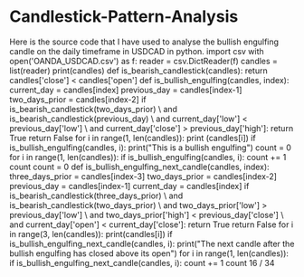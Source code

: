 # Candlestick-Pattern-Analysis
Here is the source code that I have used to analyse the bullish engulfing candle on the daily timeframe in USDCAD in python.  import csv with open('OANDA_USDCAD.csv') as f: reader = csv.DictReader(f) candles = list(reader) print(candles)  def is_bearish_candlestick(candles): return candles['close'] &lt; candles['open']  def is_bullish_engulfing(candles, index): current_day = candles[index] previous_day = candles[index-1] two_days_prior = candles[index-2]  if is_bearish_candlestick(two_days_prior) \ and is_bearish_candlestick(previous_day) \ and current_day['low'] &lt; previous_day['low'] \ and current_day['close'] > previous_day['high']:     return True  return False for i in range(1, len(candles)): print (candles[i])  if is_bullish_engulfing(candles, i):     print("This is a bullish engulfing") count = 0  for i in range(1, len(candles)):  if is_bullish_engulfing(candles, i):     count += 1 count  count = 0  def is_bullish_engulfing_next_candle(candles, index): three_days_prior = candles[index-3] two_days_prior = candles[index-2] previous_day = candles[index-1] current_day = candles[index]  if is_bearish_candlestick(three_days_prior) \ and is_bearish_candlestick(two_days_prior) \ and two_days_prior['low'] > previous_day['low'] \ and two_days_prior['high'] &lt; previous_day['close'] \ and current_day['open'] &lt; current_day['close']:     return True  return False for i in range(3, len(candles)): print(candles[i])  if is_bullish_engulfing_next_candle(candles, i):     print("The next candle after the bullish engulfing has closed above its open")  for i in range(1, len(candles)):  if is_bullish_engulfing_next_candle(candles, i):     count += 1 count  16 / 34
